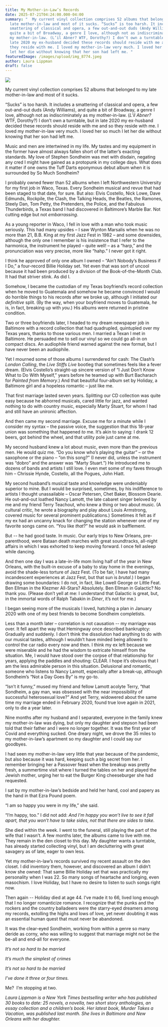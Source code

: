 ```yaml
---
title: My Mother-in-Law’s Records
date: 2025-07-21T04:24:00.000-04:00
summary: "  My current vinyl collection comprises 52 albums that belonged to my
  late mother-in-law and most of it sucks. “Sucks” is too harsh. It includes a
  smattering of classical and opera, a few out-and-out duds (Andy Williams), and
  quite a bit of Broadway, a genre I love, although not as indiscriminately as
  my mother-in-law. (L’il Abner? WTF, Dorothy?) I don’t own a turntable, but in
  late 2020 my ex-husband decided these records should reside with me and so
  they reside with me. I loved my mother-in-law very much. I loved her so much I
  let her die without knowing that her son had left me. "
featuredImage: /images/upload/img_8774.jpeg
author: Laura Lippman
draft: false
---
```

![](/images/upload/img_8774.jpeg)

My current vinyl collection comprises 52 albums that belonged to my late mother-in-law and most of it sucks.

“Sucks” is too harsh. It includes a smattering of classical and opera, a few out-and-out duds (Andy Williams), and quite a bit of Broadway, a genre I love, although not as indiscriminately as my mother-in-law. (*L’il Abner?* WTF, Dorothy?) I don’t own a turntable, but in late 2020 my ex-husband decided these records should reside with me and so they reside with me. I loved my mother-in-law very much. I loved her so much I let her die without knowing that her son had left me. 

Music and men are intertwined in my life. My tastes and my equipment in the former have almost always fallen short of the latter’s exacting standards. My love of Stephen Sondheim was met with disdain, negating any cred I might have gained as a protopunk in my college days. What does it matter if one owns the Tuff Darts eponymous debut album when it is surrounded by So Much Sondheim?

I probably owned fewer than 52 albums when I left Northwestern University for my first job in Waco, Texas. Every Sondheim musical and revue that had been staged to that date, for sure. But also: Elvis Costello, Nick Lowe, Dave Edmunds, Rockpile, the Clash, the Talking Heads, the Beatles, the Ramones, Steely Dan, Tom Petty, the Pretenders, the Police, and the Fabulous Thunderbirds, a Texas band I had discovered in Baltimore’s Marble Bar. Not cutting edge but not *embarrassing*.

As a young reporter in Waco, I fell in love with a man who took music seriously. This had many upsides – I saw Wynton Marsalis when he was no more than 21, B.B. King at my first Jazz Fest in 1982 – and some downsides, although the only one I remember is his insistence that I refer to the harmonica, the instrument he played – quite well! – as a “harp,” and the pronunciation was very precise, more like “hahp.” I never got it right.

I think he approved of only one album I owned – “Ain’t Nobody’s Business if I Do,” a four-record Billie Holiday set. Yet even that was sort of uncool because it had been produced by a division of the Book-of-the-Month Club. It had that striver stink. As did I.

Somehow, I became the custodian of my Texas boyfriend’s record collection when he moved to Guatemala and somehow he became convinced I would do horrible things to his records after we broke up, although I initiated our *definitive* split. (By the way, when your boyfriend moves to Guatemala, *he* is, in fact, breaking up with *you*.) His albums were returned in pristine condition.

Two or three boyfriends later, I headed to my dream newspaper job in Baltimore with a record collection that had quadrupled, quintupled over my Texas years, thanks to those various men. I married a Texan I met in Baltimore. He persuaded me to sell our vinyl so we could go all-in on compact discs. An audiophile friend warned against the new format, but I have never been an audiophile.

Yet I mourned some of those albums I surrendered for cash: The Clash’s *London Calling*, the *Live Stiffs Live* bootleg that sometimes feels like a fever dream. (Elvis Costello’s straight-up sincere version of “I Just Don’t Know What to Do With Myself,” years before he teamed up with Burt Bacharach for *Painted from Memory*.) And that beautiful four-album set by Holiday, a Baltimore girl and a hopeless romantic – just like me.

That first marriage lasted seven years. Splitting our CD collection was quite easy because he abhorred musicals, cared little for jazz, and wanted nothing to do with country music, especially Marty Stuart, for whom I had and still have an unironic affection.

And then came my second marriage. Excuse me for a minute while I consider my syntax – the passive voice, the suggestion that this 18-year union was something that happened *to* me. It’s akin to saying: I drank 12 beers, got behind the wheel, and that utility pole just came at me. 

My second husband knew a lot about music, even more than the previous men. He would quiz me. “Do you know who’s playing the guitar” – or the saxophone or the piano – “on this song?” (I never did, unless the instrument was “dobro” and the answer was “Marty Stuart.”) He introduced me to dozens of bands and artists I still love. I even met some of my faves through him – Chrissie Hynde, Costello, all the Pogues, John Hiatt. 

My second husband’s musical taste and knowledge were undeniably superior to mine. But I would be surprised, sometimes, by his indifference to artists I thought unassailable – Oscar Petersen, Chet Baker, Blossom Dearie. He out-and-out loathed Nancy Lamott, the late cabaret singer beloved by me and my friend Terry Teachout, who knew a thing or two about music. (A cultural critic, he wrote a biography and play about Louis Armstrong, covered music for several prominent publications.) Sometimes it felt as if my ex had an uncanny knack for changing the station whenever one of my favorite songs came on. “You like *that*?” he would ask in bafflement. 

But -- he had good taste. In music. Our early trips to New Orleans, pre-parenthood, were Bataan death marches with great soundtracks, all-night affairs in which I was exhorted to keep moving forward. I once fell asleep while dancing.

And then one day I was a late-in-life mom living half of the year in New Orleans, with the built-in excuse of a baby to stay home in the evenings, avoid the shade-less torture of Jazz Fest. (To be fair, I have had many incandescent experiences at Jazz Fest, but that sun is *brutal*.) I began drawing some boundaries: I do not, in fact, like Lowell George or Little Feat. Ben Ellman in the Klezmer All-Stars? Absolutely. Ben Ellman in Galactic? No thank you. (Please don’t yell at me: I understand that Galactic is great, but, in the immortal words of Ralph Tabakin in *Diner*, it’s not for me.)

I began seeing more of the musicals I loved, hatching a plan in January 2020 with one of my best friends to become Sondheim completists. 

Less than a month later – correlation is not causation -- my marriage was over. It fell apart the way that Hemingway once described bankruptcy: Gradually and suddenly. I don’t think the dissolution had anything to do with our musical tastes, although I wouldn’t have minded being allowed to control the car radio every now and then. I think my ex left because we were miserable and he had the wisdom to extricate himself from the situation. Me, I would have stood over the corpse of that relationship for years, applying the paddles and shouting: CLEAR. I hope it’s obvious that I am the less admirable person in this situation. Delusional and romantic, someone who listens to Nancy Lamott, especially after a break-up, although Sondheim’s “Not a Day Goes By” is my go-to. 

“Isn’t it funny,” mused my friend and fellow Lamott acolyte Terry, “that Sondheim, a gay man, was obsessed with the near impossibility of successful heterosexual love?” And yet Terry, widowered about the same time my marriage ended in February 2020, found true love again in 2021, only to die a year later.

Nine months after my husband and I separated, everyone in the family knew my mother-in-law was dying, but only my daughter and stepson had been told that their father and I were no longer together. It was the first year of Covid and everything sucked. One dreary night, we drove the 35 miles to my mother-in-law’s apartment so my daughter and I could say our goodbyes.

I had seen my mother-in-law very little that year because of the pandemic, but also because it was hard, keeping such a big secret from her. I remember bringing her a Passover feast when the breakup was pretty fresh, a summertime visit where I turned the tables on her and played the Jewish mother, urging her to eat the Burger King cheeseburger she had requested. 

I sat by my mother-in-law’s bedside and held her hand, cool and papery as the hand in that Ezra Pound poem.

“I am so happy you were in my life,” she said. 

“I’m happy, too.” I did not add: *And I’m happy you won’t live to see it fall apart, that you won’t have to take sides, not that there are sides to take.* 

She died within the week. I went to the funeral, still playing the part of the wife that I wasn’t. A few months later, the albums came to live with me. They remain in the den closet to this day. My daughter wants a turntable, has already started collecting vinyl, but I am decluttering with great savagery as of late, eager to own less.

Yet my mother-in-law’s records survived my recent assault on the den closet. I did inventory them, however, and discovered an album I didn’t know she owned: That same Billie Holiday set that was practically my personality when I was 22. So many songs of heartache and longing, even masochism. I love Holiday, but I have no desire to listen to such songs right now.

Then again -- Holiday died at age 44. I’ve made it to 66, lived long enough that I no longer romanticize romance. I recognize that the punks and the rockers and the country balladeers were the starry-eyed dreamers among my records, extolling the highs and lows of love, yet never doubting it was an essential human quest that must never be abandoned. 

It was the clear-eyed Sondheim, working from within a genre so many deride as corny, who was willing to suggest that marriage might not be the be-all and end-all for everyone.

*It’s not so hard to be married*

*It’s much the simplest of crimes*

*It’s not so hard to be married*

*I’ve done it three or four times.* 

Me?  I’m stopping at two.

*Laura Lippman is a New York Times bestselling writer who has published 30 books to date: 25 novels, a novella, two short story anthologies, an essay collection and a children’s book. Her latest book, Murder Takes a Vacation, was published last month. She lives in Baltimore and New Orleans with her daughter.*
